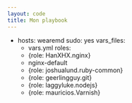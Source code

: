 ```yaml
---
layout: code
title: Mon playbook
---
```


- hosts: wearemd
  sudo: yes
  vars_files:
    - vars.yml
  roles:
    - {role: HanXHX.nginx}
    - nginx-default
    - {role: joshualund.ruby-common}
    - {role: geerlingguy.git}
    - {role: laggyluke.nodejs}
    - {role: mauricios.Varnish}